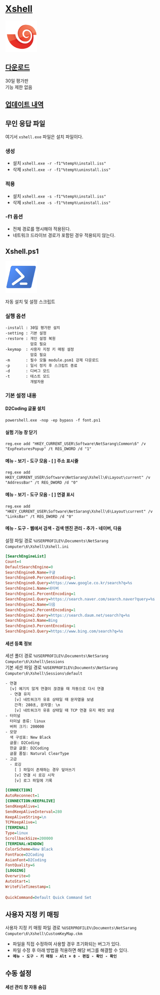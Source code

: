 [**Xshell**](https://www.netsarang.com/xshell/)
===

<img src="logo.png" width=100>

## [다운로드](https://www.majorgeeks.com/mg/getmirror/xshell,1.html)  
30일 평가판  
기능 제한 없음

## [업데이트 내역](https://www.netsarang.com/ko/xshell-update-history/)

## 무인 응답 파일

여기서 `xshell.exe` 파일은 설치 파일이다.

### 생성
* 설치 `xshell.exe -r -f1"%temp%\install.iss"`
* 삭제 `xshell.exe -r -f1"%temp%\uninstall.iss"`

### 적용
* 설치 `xshell.exe -s -f1"%temp%\install.iss"`
* 삭제 `xshell.exe -s -f1"%temp%\uninstall.iss"`

### -f1 옵션
* 전체 경로를 명시해야 적용된다.
* 네트워크 드라이브 경로가 포함된 경우 적용되지 않는다.

## Xshell.ps1

<img src="https://github.com/ssokka/Windows/raw/master/PowerShell/logo.png" width=100>

자동 설치 및 설정 스크립트

### 실행 옵션
```
-install : 30일 평가판 설치
-setting : 기본 설정
-restore : 개인 설정 복원
           암호 필요
-keymap  : 사용자 지정 키 매핑 설정
           암호 필요
-m       : 필수 모듈 module.psm1 강제 다운로드
-p       : 일시 정지 후 스크립트 종료
-d       : 디버그 모드
-t       : 테스트 모드
           개발자용
```

### 기본 설정 내용

#### D2Coding 글꼴 설치
```
powershell.exe -nop -ep bypass -f font.ps1
```

#### 실험 기능 창 닫기
```
reg.exe add "HKEY_CURRENT_USER\Software\NetSarang\Common\6" /v "ExpFeaturesPopup" /t REG_DWORD /d "1"
```

#### 메뉴 - 보기 - 도구 모음 - [ ] 주소 표시줄
```
reg.exe add HKEY_CURRENT_USER\Software\NetSarang\Xshell\6\Layout\current" /v "AddressBar" /t REG_DWORD /d "0"
```

#### 메뉴 - 보기 - 도구 모음 - [ ] 연결 표시
```
reg.exe add "HKEY_CURRENT_USER\Software\NetSarang\Xshell\6\Layout\current" /v "LinksBar" /t REG_DWORD /d "0"
```

#### 메뉴 - 도구 - 웹에서 검색 - 검색 엔진 관리 - 추가 - 네이버, 다음
설정 파일 경로 `%USERPROFILE%\Documents\NetSarang Computer\6\Xshell\Xshell.ini`
```ini
[SearchEngineList]
Count=4
DefaultSearchEngine=0
SearchEngine0.Name=구글
SearchEngine0.PercentEncoding=1
SearchEngine0.Query=https://www.google.co.kr/search?q=%s
SearchEngine1.Name=네이버
SearchEngine1.PercentEncoding=1
SearchEngine1.Query=https://search.naver.com/search.naver?query=%s
SearchEngine2.Name=다음
SearchEngine2.PercentEncoding=1
SearchEngine2.Query=https://search.daum.net/search?q=%s
SearchEngine3.Name=Bing
SearchEngine3.PercentEncoding=1
SearchEngine3.Query=https://www.bing.com/search?q=%s
```

#### 세션 등록 정보

세션 폴더 경로 `%USERPROFILE%\Documents\NetSarang Computer\6\Xshell\Sessions`  
기본 세션 파일 경로 `%USERPROFILE%\Documents\NetSarang Computer\6\Xshell\Sessions\default`
```
- 연결
  [v] 예기치 않게 연결이 끊겼을 때 자동으로 다시 연결
  - 연결 유지
    [v] 네트워크가 유휴 상태일 때 문자열을 보냄
    간격: 280초, 문자열: \n
    [v] 네트워크가 유휴 상태일 때 TCP 연결 유지 패킷 보냄
- 터미널
  터미널 종류: linux
  버퍼 크기: 200000
- 모양
  색 구성표: New Black
  글꼴: D2Coding
  한글 글꼴: D2Coding
  글꼴 품질: Natural ClearType
- 고급
  - 로깅
    [ ] 파일이 존재하는 경우 덮어쓰기
    [v] 연결 시 로깅 시작
    [v] 로그 파일에 기록
```
```ini
[CONNECTION]
AutoReconnect=1
[CONNECTION:KEEPALIVE]
SendKeepAlive=1
SendKeepAliveInterval=280
KeepAliveString=\n
TCPKeepAlive=1
[TERMINAL]
Type=linux
ScrollbackSize=200000
[TERMINAL:WINDOW]
ColorScheme=New Black
FontFace=D2Coding
AsianFont=D2Coding
FontQuality=6
[LOGGING]
Overwrite=0
AutoStart=1
WriteFileTimestamp=1

QuickCommand=Default Quick Command Set
```

## 사용자 지정 키 매핑

사용자 지정 키 매핑 파일 경로 `%USERPROFILE%\Documents\NetSarang Computer\6\Xshell\CustomKeyMap.ckm`  
* 파일을 직접 수정하여 사용할 경우 초기화되는 버그가 있다.
* 파일 수정 후 아래 방법을 적용하면 해당 버그를 해결할 수 있다.
* **`메뉴 - 도구 - 키 매핑 - Alt + 0 - 편집 - 확인 - 확인`**

## 수동 설정

#### 세선 관리 창 자동 숨김
